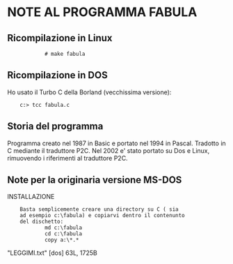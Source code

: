 NOTE AL PROGRAMMA FABULA
=========================


Ricompilazione in Linux
-------------------------

                # make fabula

Ricompilazione in DOS
-------------------------

Ho usato il Turbo C della Borland (vecchissima versione):

        c:> tcc fabula.c


Storia del programma
---------------------

Programma creato nel 1987 in Basic e portato nel 1994 in Pascal.
Tradotto in C mediante il traduttore P2C.
Nel 2002 e' stato portato su Dos e Linux, rimuovendo i riferimenti
al traduttore P2C.


Note per la originaria versione MS-DOS
--------------------------------------

INSTALLAZIONE

        Basta semplicemente creare una directory su C ( sia
        ad esempio c:\fabula) e copiarvi dentro il contenunto
        del dischetto:
                md c:\fabula
                cd c:\fabula
                copy a:\*.*
"LEGGIMI.txt" [dos] 63L, 1725B
